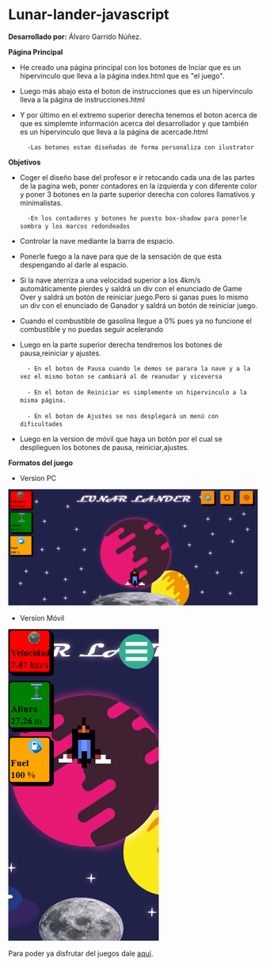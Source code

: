 # Lunar-lander-javascript

__Desarrollado por:__ Álvaro Garrido Núñez.

__Página Principal__

* He creado una página principal con los botones de Inciar que es un hipervinculo que lleva a la página index.html que es "el juego".
* Luego más abajo esta el boton de instrucciones que es un hipervinculo lleva a la página de instrucciones.html
* Y por último en el extremo superior derecha tenemos el boton acerca de que es simplemte información acerca del desarrollador y que también es un hipervinculo que lleva a la página de acercade.html

		-Las botones estan diseñadas de forma personaliza con ilustrator

__Objetivos__

* Coger el diseño base del profesor e ir retocando cada una de las partes de la pagina web, poner contadores en la izquierda y con diferente color y poner 3 botones en la parte superior derecha con colores llamativos y minimalistas.

		-En los contadores y botones he puesto box-shadow para ponerle sombra y los marcos redondeados

* Controlar la nave mediante la barra de espacio.

* Ponerle fuego a la nave para que de la sensación de que esta despengando al darle al espacio.

* Si la nave aterriza a una velocidad superior a los 4km/s automáticamente pierdes y saldrá un div con el enunciado de Game Over y saldrá un botón de reiniciar juego.Pero si ganas pues lo mismo un div con el enunciado de Ganador y saldrá un botón de reiniciar juego.

* Cuando el combustible de gasolina llegue a 0% pues ya no funcione el combustible y no puedas seguir acelerando

* Luego en la parte superior derecha tendremos los botones de pausa,reiniciar y ajustes.
 
		- En el boton de Pausa cuando le demos se parara la nave y a la vez el mismo boton se cambiará al de reanudar y viceversa
		
		- En el boton de Reiniciar es simplemente un hipervinculo a la misma página.
		
		- En el boton de Ajustes se nos desplegará un menú con dificultades
		
* Luego en la version de móvil que haya un botón por el cual se desplieguen los botones de pausa, reiniciar,ajustes.
     
__Formatos del juego__

* Version PC

![Version PC](https://github.com/Soontrax/Lunar-lander-javascript/blob/master/img/Lunar-Lander-pc.png)

* Version Móvil

![Version Móvil](https://github.com/Soontrax/Lunar-lander-javascript/blob/master/img/Lunar-Lander-mobile.png)

Para poder ya disfrutar del juegos dale [aquí](https://rawgit.com/Soontrax/Lunar-lander-javascript/master/inicio.html).
